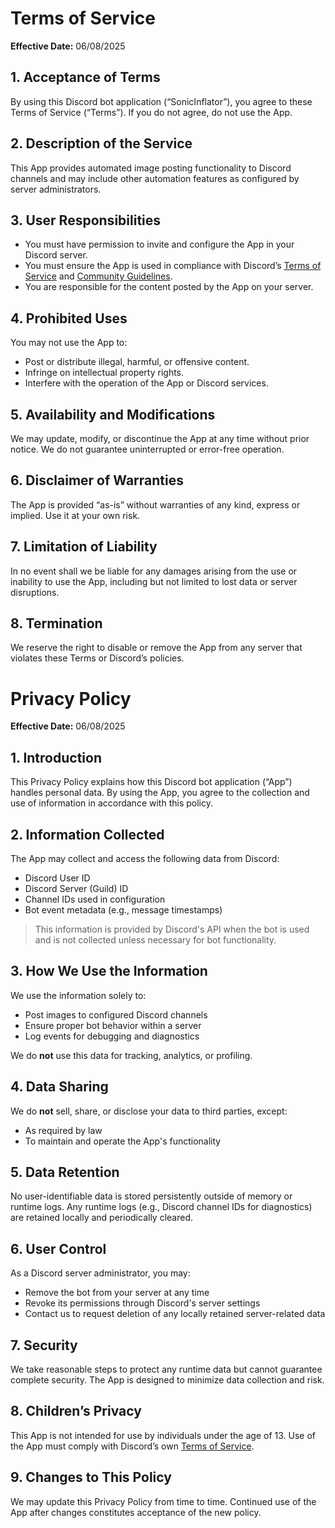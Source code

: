 # Terms of Service

**Effective Date:** 06/08/2025

## 1. Acceptance of Terms

By using this Discord bot application (“SonicInflator”), you agree to these Terms of Service (“Terms”). If you do not agree, do not use the App.

## 2. Description of the Service

This App provides automated image posting functionality to Discord channels and may include other automation features as configured by server administrators.

## 3. User Responsibilities

- You must have permission to invite and configure the App in your Discord server.
- You must ensure the App is used in compliance with Discord’s [Terms of Service](https://discord.com/terms) and [Community Guidelines](https://discord.com/guidelines).
- You are responsible for the content posted by the App on your server.

## 4. Prohibited Uses

You may not use the App to:

- Post or distribute illegal, harmful, or offensive content.
- Infringe on intellectual property rights.
- Interfere with the operation of the App or Discord services.

## 5. Availability and Modifications

We may update, modify, or discontinue the App at any time without prior notice. We do not guarantee uninterrupted or error-free operation.

## 6. Disclaimer of Warranties

The App is provided “as-is” without warranties of any kind, express or implied. Use it at your own risk.

## 7. Limitation of Liability

In no event shall we be liable for any damages arising from the use or inability to use the App, including but not limited to lost data or server disruptions.

## 8. Termination

We reserve the right to disable or remove the App from any server that violates these Terms or Discord’s policies.

# Privacy Policy

**Effective Date:** 06/08/2025

## 1. Introduction

This Privacy Policy explains how this Discord bot application (“App”) handles personal data. By using the App, you agree to the collection and use of information in accordance with this policy.

## 2. Information Collected

The App may collect and access the following data from Discord:

- Discord User ID
- Discord Server (Guild) ID
- Channel IDs used in configuration
- Bot event metadata (e.g., message timestamps)

> This information is provided by Discord's API when the bot is used and is not collected unless necessary for bot functionality.

## 3. How We Use the Information

We use the information solely to:

- Post images to configured Discord channels
- Ensure proper bot behavior within a server
- Log events for debugging and diagnostics

We do **not** use this data for tracking, analytics, or profiling.

## 4. Data Sharing

We do **not** sell, share, or disclose your data to third parties, except:

- As required by law
- To maintain and operate the App's functionality

## 5. Data Retention

No user-identifiable data is stored persistently outside of memory or runtime logs. Any runtime logs (e.g., Discord channel IDs for diagnostics) are retained locally and periodically cleared.

## 6. User Control

As a Discord server administrator, you may:

- Remove the bot from your server at any time
- Revoke its permissions through Discord's server settings
- Contact us to request deletion of any locally retained server-related data

## 7. Security

We take reasonable steps to protect any runtime data but cannot guarantee complete security. The App is designed to minimize data collection and risk.

## 8. Children’s Privacy

This App is not intended for use by individuals under the age of 13. Use of the App must comply with Discord’s own [Terms of Service](https://discord.com/terms).

## 9. Changes to This Policy

We may update this Privacy Policy from time to time. Continued use of the App after changes constitutes acceptance of the new policy.


